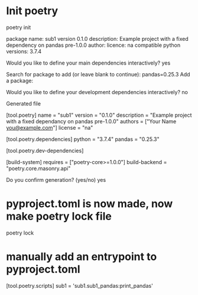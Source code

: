 # Init poetry

poetry init

<in the prompt:>
package name: sub1
version 0.1.0
description: Example project with a fixed dependency on pandas pre-1.0.0
author: <skip>
licence: na
compatible python versions: 3.7.4

Would you like to define your main dependencies interactively? yes

Search for package to add (or leave blank to continue): pandas=0.25.3
Add a package: <enter>

Would you like to define your development dependencies interactively? no

Generated file

[tool.poetry]
name = "sub1"
version = "0.1.0"
description = "Example project with a fixed dependancy on pandas pre-1.0.0"
authors = ["Your Name <you@example.com>"]
license = "na"

[tool.poetry.dependencies]
python = "3.7.4"
pandas = "0.25.3"

[tool.poetry.dev-dependencies]

[build-system]
requires = ["poetry-core>=1.0.0"]
build-backend = "poetry.core.masonry.api"


Do you confirm generation? (yes/no) yes

# pyproject.toml is now made, now make poetry lock file
poetry lock

# manually add an entrypoint to pyproject.toml
[tool.poetry.scripts]
sub1 = 'sub1.sub1_pandas:print_pandas'
